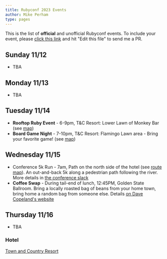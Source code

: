 ```yaml
---
title: Rubyconf 2023 Events
author: Mike Perham
type: pages
---
```


This is the list of **official** and unofficial Rubyconf events.
To include your event, please [click this link](https://github.com/mperham/blog/blob/main/content/events/index.md) and hit "Edit this file" to send me a PR.

## Sunday 11/12

* TBA

## Monday 11/13

* TBA

## Tuesday 11/14

* **Rooftop Ruby Event** - 6-9pm, T&C Resort: Lower Lawn of Monkey Bar (see [map](https://www.towncountry.com/discover/hotel-map))
* **Board Game Night** - 7-10pm, T&C Resort: Flamingo Lawn area - Bring your favorite game! (see [map](https://www.towncountry.com/discover/hotel-map))

## Wednesday 11/15

* Conference 5k Run - 7am, Path on the north side of the hotel (see [route map](https://www.google.com/maps/dir/32.764413,-117.168334/32.7707984,-117.1545735/32.7731311,-117.1450263/32.7707949,-117.1545575/32.7644402,-117.1683849/@32.7687017,-117.1775472,14z/am=t/data=!3m1!4b1!4m2!4m1!3e2?entry=ttu)). An out-and-back 5k along a pedestrian path following the river.  More details in [the conference slack](https://2023rubyconf.slack.com/archives/C060VUKU4R5/p1699415470228729)
* **Coffee Swap** - During tail-end of lunch, 12:45PM, Golden State Ballroom.  Bring a locally roasted bag of beans from your home town, bring home a random bag from someone else. Details [on Dave Copeland's website](https://www.naildrivin5.com/rubyconf/index.html)

## Thursday 11/16

* TBA

### Hotel

[Town and Country Resort](https://rubyconf.org/location)
